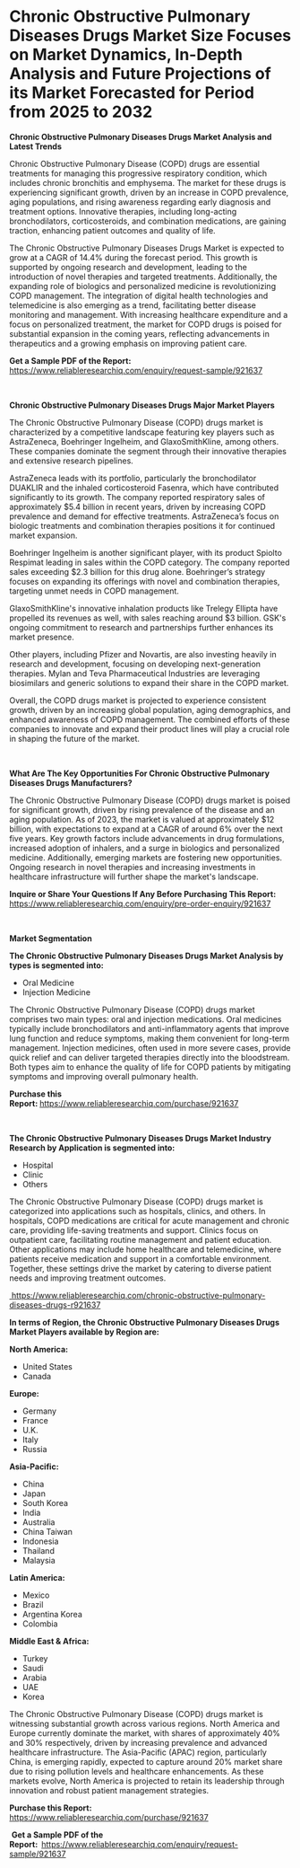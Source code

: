 <p><h1>Chronic Obstructive Pulmonary Diseases Drugs Market Size Focuses on Market Dynamics, In-Depth Analysis and Future Projections of its Market Forecasted for Period from 2025 to 2032</h1></p><p><strong>Chronic Obstructive Pulmonary Diseases Drugs Market Analysis and Latest Trends</strong></p>
<p><p>Chronic Obstructive Pulmonary Disease (COPD) drugs are essential treatments for managing this progressive respiratory condition, which includes chronic bronchitis and emphysema. The market for these drugs is experiencing significant growth, driven by an increase in COPD prevalence, aging populations, and rising awareness regarding early diagnosis and treatment options. Innovative therapies, including long-acting bronchodilators, corticosteroids, and combination medications, are gaining traction, enhancing patient outcomes and quality of life.</p><p>The Chronic Obstructive Pulmonary Diseases Drugs Market is expected to grow at a CAGR of 14.4% during the forecast period. This growth is supported by ongoing research and development, leading to the introduction of novel therapies and targeted treatments. Additionally, the expanding role of biologics and personalized medicine is revolutionizing COPD management. The integration of digital health technologies and telemedicine is also emerging as a trend, facilitating better disease monitoring and management. With increasing healthcare expenditure and a focus on personalized treatment, the market for COPD drugs is poised for substantial expansion in the coming years, reflecting advancements in therapeutics and a growing emphasis on improving patient care.</p></p>
<p><strong>Get a Sample PDF of the Report:&nbsp;</strong> <a href="https://www.reliableresearchiq.com/enquiry/request-sample/921637?utm_campaign=2770&utm_medium=2&utm_source=Github&utm_content=ia&utm_term=18042025&utm_id=chronic-obstructive-pulmonary-diseases-drugs">https://www.reliableresearchiq.com/enquiry/request-sample/921637</a></p>
<p>&nbsp;</p>
<p><strong>Chronic Obstructive Pulmonary Diseases Drugs Major Market Players</strong></p>
<p><p>The Chronic Obstructive Pulmonary Disease (COPD) drugs market is characterized by a competitive landscape featuring key players such as AstraZeneca, Boehringer Ingelheim, and GlaxoSmithKline, among others. These companies dominate the segment through their innovative therapies and extensive research pipelines.</p><p>AstraZeneca leads with its portfolio, particularly the bronchodilator DUAKLIR and the inhaled corticosteroid Fasenra, which have contributed significantly to its growth. The company reported respiratory sales of approximately $5.4 billion in recent years, driven by increasing COPD prevalence and demand for effective treatments. AstraZeneca’s focus on biologic treatments and combination therapies positions it for continued market expansion.</p><p>Boehringer Ingelheim is another significant player, with its product Spiolto Respimat leading in sales within the COPD category. The company reported sales exceeding $2.3 billion for this drug alone. Boehringer’s strategy focuses on expanding its offerings with novel and combination therapies, targeting unmet needs in COPD management.</p><p>GlaxoSmithKline's innovative inhalation products like Trelegy Ellipta have propelled its revenues as well, with sales reaching around $3 billion. GSK's ongoing commitment to research and partnerships further enhances its market presence.</p><p>Other players, including Pfizer and Novartis, are also investing heavily in research and development, focusing on developing next-generation therapies. Mylan and Teva Pharmaceutical Industries are leveraging biosimilars and generic solutions to expand their share in the COPD market.</p><p>Overall, the COPD drugs market is projected to experience consistent growth, driven by an increasing global population, aging demographics, and enhanced awareness of COPD management. The combined efforts of these companies to innovate and expand their product lines will play a crucial role in shaping the future of the market.</p></p>
<p>&nbsp;</p>
<p><strong>What Are The Key Opportunities For Chronic Obstructive Pulmonary Diseases Drugs Manufacturers?</strong></p>
<p><p>The Chronic Obstructive Pulmonary Disease (COPD) drugs market is poised for significant growth, driven by rising prevalence of the disease and an aging population. As of 2023, the market is valued at approximately $12 billion, with expectations to expand at a CAGR of around 6% over the next five years. Key growth factors include advancements in drug formulations, increased adoption of inhalers, and a surge in biologics and personalized medicine. Additionally, emerging markets are fostering new opportunities. Ongoing research in novel therapies and increasing investments in healthcare infrastructure will further shape the market's landscape.</p></p>
<p><strong>Inquire or Share Your Questions If Any Before Purchasing This Report:</strong> <a href="https://www.reliableresearchiq.com/enquiry/pre-order-enquiry/921637?utm_campaign=2770&utm_medium=2&utm_source=Github&utm_content=ia&utm_term=18042025&utm_id=chronic-obstructive-pulmonary-diseases-drugs">https://www.reliableresearchiq.com/enquiry/pre-order-enquiry/921637</a></p>
<p>&nbsp;</p>
<p><strong>Market Segmentation</strong></p>
<p><strong>The Chronic Obstructive Pulmonary Diseases Drugs Market Analysis by types is segmented into:</strong></p>
<p><ul><li>Oral Medicine</li><li>Injection Medicine</li></ul></p>
<p><p>The Chronic Obstructive Pulmonary Disease (COPD) drugs market comprises two main types: oral and injection medications. Oral medicines typically include bronchodilators and anti-inflammatory agents that improve lung function and reduce symptoms, making them convenient for long-term management. Injection medicines, often used in more severe cases, provide quick relief and can deliver targeted therapies directly into the bloodstream. Both types aim to enhance the quality of life for COPD patients by mitigating symptoms and improving overall pulmonary health.</p></p>
<p><strong>Purchase this Report:&nbsp;</strong><a href="https://www.reliableresearchiq.com/purchase/921637?utm_campaign=2770&utm_medium=2&utm_source=Github&utm_content=ia&utm_term=18042025&utm_id=chronic-obstructive-pulmonary-diseases-drugs">https://www.reliableresearchiq.com/purchase/921637</a></p>
<p>&nbsp;</p>
<p><strong>The Chronic Obstructive Pulmonary Diseases Drugs Market Industry Research by Application is segmented into:</strong></p>
<p><ul><li>Hospital</li><li>Clinic</li><li>Others</li></ul></p>
<p><p>The Chronic Obstructive Pulmonary Disease (COPD) drugs market is categorized into applications such as hospitals, clinics, and others. In hospitals, COPD medications are critical for acute management and chronic care, providing life-saving treatments and support. Clinics focus on outpatient care, facilitating routine management and patient education. Other applications may include home healthcare and telemedicine, where patients receive medication and support in a comfortable environment. Together, these settings drive the market by catering to diverse patient needs and improving treatment outcomes.</p></p>
<p><a href="https://www.reliableresearchiq.com/chronic-obstructive-pulmonary-diseases-drugs-r921637?utm_campaign=2770&utm_medium=2&utm_source=Github&utm_content=ia&utm_term=18042025&utm_id=chronic-obstructive-pulmonary-diseases-drugs">&nbsp;https://www.reliableresearchiq.com/chronic-obstructive-pulmonary-diseases-drugs-r921637</a></p>
<p><strong>In terms of Region, the Chronic Obstructive Pulmonary Diseases Drugs Market Players available by Region are:</strong></p>
<p>
    <p> <strong> North America: </strong>
        <ul>
            <li>United States</li>
            <li>Canada</li>
        </ul>
        </p> 
    <p> <strong> Europe: </strong>
        <ul>
            <li>Germany</li>
            <li>France</li>
            <li>U.K.</li>
            <li>Italy</li>
            <li>Russia</li>
        </ul>
        </p> 
    <p> <strong> Asia-Pacific: </strong>
        <ul>
            <li>China</li>
            <li>Japan</li>
            <li>South Korea</li>
            <li>India</li>
            <li>Australia</li>
            <li>China Taiwan</li>
            <li>Indonesia</li>
            <li>Thailand</li>
            <li>Malaysia</li>
        </ul>
        </p> 
    <p> <strong> Latin America: </strong>
        <ul>
            <li>Mexico</li>
            <li>Brazil</li>
            <li>Argentina Korea</li>
            <li>Colombia</li>
        </ul>
        </p> 
    <p> <strong> Middle East & Africa: </strong>
        <ul>
            <li>Turkey</li>
            <li>Saudi</li>
            <li>Arabia</li>
            <li>UAE</li>
            <li>Korea</li>
        </ul>
    </p>
    </p>
<p><p>The Chronic Obstructive Pulmonary Disease (COPD) drugs market is witnessing substantial growth across various regions. North America and Europe currently dominate the market, with shares of approximately 40% and 30% respectively, driven by increasing prevalence and advanced healthcare infrastructure. The Asia-Pacific (APAC) region, particularly China, is emerging rapidly, expected to capture around 20% market share due to rising pollution levels and healthcare enhancements. As these markets evolve, North America is projected to retain its leadership through innovation and robust patient management strategies.</p></p>
<p><strong>Purchase this Report: </strong><a href="https://www.reliableresearchiq.com/purchase/921637?utm_campaign=2770&utm_medium=2&utm_source=Github&utm_content=ia&utm_term=18042025&utm_id=chronic-obstructive-pulmonary-diseases-drugs">https://www.reliableresearchiq.com/purchase/921637</a></p>
<p>&nbsp;<strong>Get a Sample PDF of the Report:&nbsp;&nbsp;</strong><a href="https://www.reliableresearchiq.com/enquiry/request-sample/921637?utm_campaign=2770&utm_medium=2&utm_source=Github&utm_content=ia&utm_term=18042025&utm_id=chronic-obstructive-pulmonary-diseases-drugs">https://www.reliableresearchiq.com/enquiry/request-sample/921637</a></p>
<p><strong></strong></p>
<p><p></p><p></p><p></p></p>